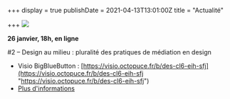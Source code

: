 +++
display = true
publishDate = 2021-04-13T13:01:00Z
title = "Actualité"

+++
![](/images/visu_rectangle_cdc-youtube.jpg)

**26 janvier, 18h, en ligne**

\#2 – Design au milieu : pluralité des pratiques de médiation en design

* Visio BigBlueButton : [https://visio.octopuce.fr/b/des-cl6-eih-sfj](https://visio.octopuce.fr/b/des-cl6-eih-sfj "https://visio.octopuce.fr/b/des-cl6-eih-sfj")
* [Plus d'informations](https://designenrecherche.org/actions/design-au-milieu-pluralite-des-pratiques-de-mediation-en-design/)